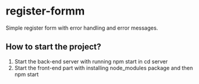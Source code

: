 # register-formm
Simple register form with error handling and error messages.
## How to start the project?
1. Start the back-end server with running npm start in cd server
2. Start the front-end part with installing node_modules package and then npm start


